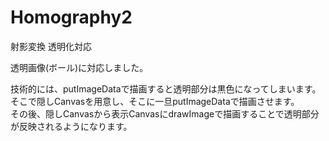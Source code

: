 Homography2
===========

射影変換  透明化対応

透明画像(ボール)に対応しました。  

技術的には、putImageDataで描画すると透明部分は黒色になってしまいます。  
そこで隠しCanvasを用意し、そこに一旦putImageDataで描画させます。  
その後、隠しCanvasから表示CanvasにdrawImageで描画することで透明部分が反映されるようになります。

